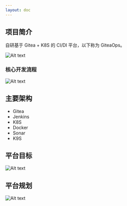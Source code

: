 ```yaml
---
layout: doc
---
```


## 项目简介 ##

自研基于 Gitea + K8S 的 CI/DI 平台，以下称为 GiteaOps。

![Alt text](/images/cmono-93a13ef7ec982bab46d5792fb65c09c.png)

### 核心开发流程 ###

![Alt text](/images/cmono-f6ca0d75611796a9288856c9dd1b435.png)

## 主要架构 ##

- Gitea
- Jenkins
- K8S
- Docker
- Sonar
- K9S

## 平台目标 ##

![Alt text](/images/cmono-33cce413b8d4f0907bcffd423bc0607.png)

## 平台规划 ##

![Alt text](/images/cmono-ee4c9fdc54f0aa4a2850808ac5548df.png)
